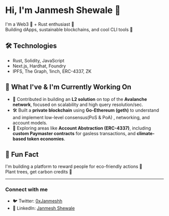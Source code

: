# Hi, I'm Janmesh Shewale 👋

I'm a Web3 🌱 + Rust enthusiast 🦀    
Building dApps, sustainable blockchains, and cool CLI tools 🚀

## 🛠️ Technologies
- Rust, Solidity, JavaScript
- Next.js, Hardhat, Foundry
- IPFS, The Graph, 1inch, ERC-4337, ZK

## 💼 What I've & I'm Currently Working On

- 🔺 Contributed in building an **L2 solution** on top of the **Avalanche network**, focused on scalability and high query resolution/sec.
- 🛠️ Built a **private blockchain** using **Go-Ethereum (geth)** to understand and implement low-level consensus(PoS & PoA) , networking, and account models.
- 🌱 Exploring areas like **Account Abstraction (ERC-4337)**, including **custom Paymaster contracts** for gasless transactions, and **climate-based token economies**.



## 🧠 Fun Fact
I'm building a platform to reward people for eco-friendly actions 🌳  
Plant trees, get carbon credits 💸

--- 


### Connect with me

- 🐦 Twitter: [0xJanmeshh](https://x.com/0xJanmeshh)
- 💼 LinkedIn: [Janmesh Shewale](https://www.linkedin.com/in/janmeshshewale/)















